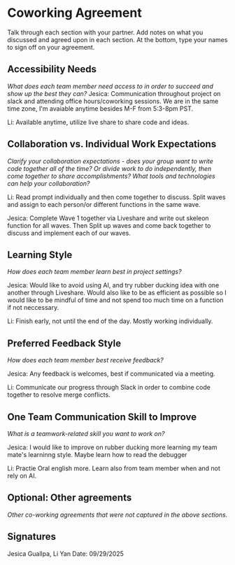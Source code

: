 # Coworking Agreement

Talk through each section with your partner. Add notes on what you discussed and agreed upon in each section. At the bottom, type your names to sign off on your agreement.

## Accessibility Needs
*What does each team member need access to in order to succeed and show up the best they can?*
Jesica: Communication throughout project on slack and attending office hours/coworking sessions. We are in the same time zone, I'm avaiable anytime besides M-F from 5:3-8pm PST. 

Li: Available anytime, utilize live share to share code and ideas.

## Collaboration vs. Individual Work Expectations
*Clarify your collaboration expectations - does your group want to write code together all of the time? Or divide work to do independently, then come together to share accomplishments? What tools and technologies can help your collaboration?*

Li: Read prompt individually and then come together to discuss. Split waves and assign to each person/or different functions in the same wave.

Jesica: Complete Wave 1 together via Liveshare and write out skeleon function for all waves. Then Split up waves and come back together to discuss and implement each of our waves.

## Learning Style
*How does each team member learn best in project settings?*

Jesica: Would like to avoid using AI, and try rubber ducking idea with one another through Liveshare. Would also like to be as efficient as possible so I would like to be mindful of time and not spend too much time on a function if not neccessary.

Li: Finish early, not until the end of the day. Mostly working individually.

## Preferred Feedback Style
*How does each team member best receive feedback?*

Jesica: Any feedback is welcomes, best if communicated via a meeting.

Li: Communicate our progress through Slack in order to combine code together to resolve merge conflicts.

## One Team Communication Skill to Improve
*What is a teamwork-related skill you want to work on?*

Jesica: I would like to improve on rubber ducking more learning my team mate's learninng style. Maybe learn how to read the debugger

Li: Practie Oral english more. Learn also from team member when and not rely on AI.

## Optional: Other agreements
*Other co-working agreements that were not captured in the above sections.*

## Signatures
Jesica Guallpa,  Li Yan
Date: 09/29/2025
